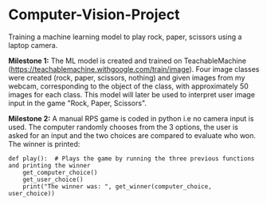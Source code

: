 # Computer-Vision-Project
Training a machine learning model to play rock, paper, scissors using a laptop camera.

**Milestone 1:** The ML model is created and trained on TeachableMachine (https://teachablemachine.withgoogle.com/train/image). Four image classes were created (rock, paper, scissors, nothing) 
and given images from my webcam, corresponding to the object of the class, with approximately 50 images for each class.
This model will later be used to interpret user image input in the game "Rock, Paper, Scissors".

**Milestone 2:** A manual RPS game is coded in python i.e no camera input is used. The computer randomly chooses from the 3 options, the user is asked for an input and 
the two choices are compared to evaluate who won. The winner is printed:

```
def play():  # Plays the game by running the three previous functions and printing the winner
    get_computer_choice()
    get_user_choice()
    print("The winner was: ", get_winner(computer_choice, user_choice))

```

